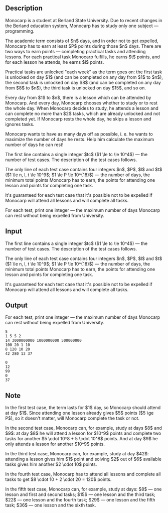 ## Description

<div><p>Monocarp is a student at Berland State University. Due to recent changes in the Berland education system, Monocarp has to study only one subject&nbsp;— programming.</p><p>The academic term consists of $n$ days, and in order not to get expelled, Monocarp has to earn at least $P$ points during those $n$ days. There are two ways to earn points&nbsp;— completing practical tasks and attending lessons. For each practical task Monocarp fulfills, he earns $t$ points, and for each lesson he attends, he earns $l$ points.</p><p>Practical tasks are unlocked "each week" as the term goes on: the first task is unlocked on day $1$ (and can be completed on any day from $1$ to $n$), the second task is unlocked on day $8$ (and can be completed on any day from $8$ to $n$), the third task is unlocked on day $15$, and so on.</p><p>Every day from $1$ to $n$, there is a lesson which can be attended by Monocarp. And every day, Monocarp chooses whether to study or to rest the whole day. When Monocarp decides to study, he attends a lesson and can complete <span class="tex-font-style-bf">no more than $2$</span> tasks, which are already unlocked and not completed yet. If Monocarp rests the whole day, he skips a lesson and ignores tasks.</p><p>Monocarp wants to have as many days off as possible, i.&nbsp;e. he wants to maximize the number of days he rests. Help him calculate the maximum number of days he can rest!</p></div><div class="input-specification"><p>The first line contains a single integer $tc$ ($1 \le tc \le 10^4$)&nbsp;— the number of test cases. The description of the test cases follows.</p><p>The only line of each test case contains four integers $n$, $P$, $l$ and $t$ ($1 \le n, l, t \le 10^9$; $1 \le P \le 10^{18}$)&nbsp;— the number of days, the minimum total points Monocarp has to earn, the points for attending one lesson and points for completing one task.</p><p>It's guaranteed for each test case that it's possible not to be expelled if Monocarp will attend all lessons and will complete all tasks.</p></div><div class="output-specification"><p>For each test, print one integer&nbsp;— the maximum number of days Monocarp can rest without being expelled from University.</p></div>

## Input

<p>The first line contains a single integer $tc$ ($1 \le tc \le 10^4$)&nbsp;— the number of test cases. The description of the test cases follows.</p><p>The only line of each test case contains four integers $n$, $P$, $l$ and $t$ ($1 \le n, l, t \le 10^9$; $1 \le P \le 10^{18}$)&nbsp;— the number of days, the minimum total points Monocarp has to earn, the points for attending one lesson and points for completing one task.</p><p>It's guaranteed for each test case that it's possible not to be expelled if Monocarp will attend all lessons and will complete all tasks.</p>

## Output

<p>For each test, print one integer&nbsp;— the maximum number of days Monocarp can rest without being expelled from University.</p>





```input1|2,4,6
5
1 5 5 2
14 3000000000 1000000000 500000000
100 20 1 10
8 120 10 20
42 280 13 37
```




```output1
0
12
99
0
37
```



## Note

<p>In the first test case, the term lasts for $1$ day, so Monocarp should attend at day $1$. Since attending one lesson already gives $5$ points ($5 \ge P$), so it doesn't matter, will Monocarp complete the task or not.</p><p>In the second test case, Monocarp can, for example, study at days $8$ and $9$: at day $8$ he will attend a lesson for $10^9$ points and complete two tasks for another $5 \cdot 10^8 + 5 \cdot 10^8$ points. And at day $9$ he only attends a lesson for another $10^9$ points.</p><p>In the third test case, Monocarp can, for example, study at day $42$: attending a lesson gives him $1$ point and solving $2$ out of $6$ available tasks gives him another $2 \cdot 10$ points.</p><p>In the fourth test case, Monocarp has to attend all lessons and complete all tasks to get $8 \cdot 10 + 2 \cdot 20 = 120$ points.</p><p>In the fifth test case, Monocarp can, for example, study at days: $8$&nbsp;— one lesson and first and second tasks; $15$&nbsp;— one lesson and the third task; $22$&nbsp;— one lesson and the fourth task; $29$&nbsp;— one lesson and the fifth task; $36$&nbsp;— one lesson and the sixth task.</p>
